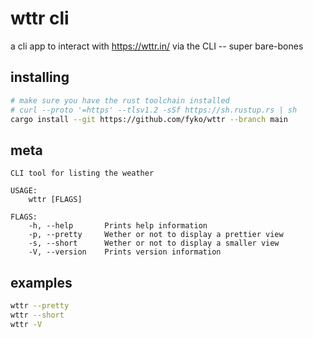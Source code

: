 # wttr cli
a cli app to interact with https://wttr.in/ via the CLI -- super bare-bones

## installing
```sh
# make sure you have the rust toolchain installed
# curl --proto '=https' --tlsv1.2 -sSf https://sh.rustup.rs | sh
cargo install --git https://github.com/fyko/wttr --branch main
```

## meta
```xl
CLI tool for listing the weather

USAGE:
    wttr [FLAGS]

FLAGS:
    -h, --help       Prints help information
    -p, --pretty     Wether or not to display a prettier view
    -s, --short      Wether or not to display a smaller view
    -V, --version    Prints version information
```  

## examples
```sh
wttr --pretty
wttr --short
wttr -V
```